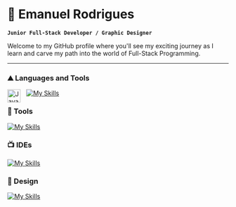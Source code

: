 # 🚀 Emanuel Rodrigues

**`Junior Full-Stack Developer / Graphic Designer`**

Welcome to my GitHub profile where you'll see my exciting journey as I learn and carve my path into the world of Full-Stack Programming.

---

### ⛰️ Languages and Tools 

<img align="left" alt="Java" width="30px" style="padding-right:10px;" src="https://cdn.jsdelivr.net/gh/devicons/devicon/icons/java/java-original.svg"/>

[![My Skills](https://skillicons.dev/icons?i=java,js,html,css)](https://skillicons.dev)


### 🧰 Tools

[![My Skills](https://skillicons.dev/icons?i=spring,nodejs,jquery,bootstrap,mysql,git,maven,postman&theme=light)](https://skillicons.dev)

### 📺 IDEs

[![My Skills](https://skillicons.dev/icons?i=idea,vscode&theme=light)](https://skillicons.dev)

### 🎨 Design

[![My Skills](https://skillicons.dev/icons?i=ai,ps,sketchup,figma&theme=light)](https://skillicons.dev)
